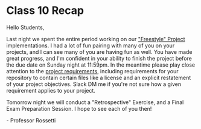 # Class 10 Recap

Hello Students,

Last night we spent the entire period working on our ["Freestyle" Project](https://github.com/prof-rossetti/nyu-info-2335-70-201706/blob/master/projects/freestyle/project.md) implementations. I had a lot of fun pairing with many of you on your projects, and I can see many of you are having fun as well. You have made great progress, and I'm confident in your ability to finish the project before the due date on Sunday night at 11:59pm. In the meantime please play close attention to the [project requirements](https://github.com/prof-rossetti/nyu-info-2335-70-201706/blob/master/projects/freestyle/project.md#requirements), including requirements for your repository to contain certain files like a license and an explicit restatement of your project objectives. Slack DM me if you're not sure how a given requirement applies to your project.

Tomorrow night we will conduct a "Retrospective" Exercise, and a Final Exam Preparation Session. I hope to see each of you then!

\- Professor Rossetti
